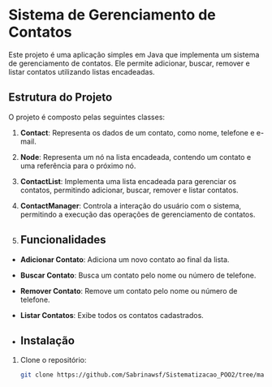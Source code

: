 # Sistema de Gerenciamento de Contatos
Este projeto é uma aplicação simples em Java que implementa um sistema de gerenciamento de contatos. Ele permite adicionar, buscar, remover e listar contatos utilizando listas encadeadas.

## Estrutura do Projeto

O projeto é composto pelas seguintes classes:

1. **Contact**: Representa os dados de um contato, como nome, telefone e e-mail.
2. **Node**: Representa um nó na lista encadeada, contendo um contato e uma referência para o próximo nó.
3. **ContactList**: Implementa uma lista encadeada para gerenciar os contatos, permitindo adicionar, buscar, remover e listar contatos.
4. **ContactManager**: Controla a interação do usuário com o sistema, permitindo a execução das operações de gerenciamento de contatos.

5. ## Funcionalidades

- **Adicionar Contato**: Adiciona um novo contato ao final da lista.
- **Buscar Contato**: Busca um contato pelo nome ou número de telefone.
- **Remover Contato**: Remove um contato pelo nome ou número de telefone.
- **Listar Contatos**: Exibe todos os contatos cadastrados.

- ## Instalação

1. Clone o repositório:
   ```bash
   git clone https://github.com/Sabrinawsf/Sistematizacao_POO2/tree/master/Sistematizacao_POO2
